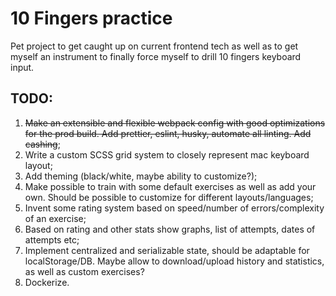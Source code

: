 # 10 Fingers practice

Pet project to get caught up on current frontend tech as well as to get myself an instrument to finally force myself to drill 10 fingers keyboard input.

## TODO:
1. ~~Make an extensible and flexible webpack config with good optimizations for the prod build. Add prettier, eslint, husky, automate all linting. Add cashing~~;
2. Write a custom SCSS grid system to closely represent mac keyboard layout;
3. Add theming (black/white, maybe ability to customize?);
4. Make possible to train with some default exercises as well as add your own. Should be possible to customize for different layouts/languages;
5. Invent some rating system based on speed/number of errors/complexity of an exercise;
6. Based on rating and other stats show graphs, list of attempts, dates of attempts etc;
7. Implement centralized and serializable state, should be adaptable for localStorage/DB. Maybe allow to download/upload history and statistics, as well as custom exercises?
8. Dockerize.
